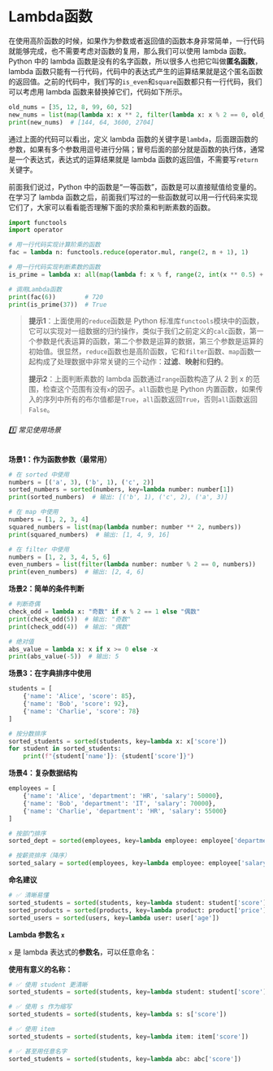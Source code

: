 # Lambda函数

在使用高阶函数的时候，如果作为参数或者返回值的函数本身非常简单，一行代码就能够完成，也不需要考虑对函数的复用，那么我们可以使用 lambda 函数。Python 中的 lambda 函数是没有的名字函数，所以很多人也把它叫做**匿名函数**，lambda 函数只能有一行代码，代码中的表达式产生的运算结果就是这个匿名函数的返回值。之前的代码中，我们写的`is_even`和`square`函数都只有一行代码，我们可以考虑用 lambda 函数来替换掉它们，代码如下所示。

```python
old_nums = [35, 12, 8, 99, 60, 52]
new_nums = list(map(lambda x: x ** 2, filter(lambda x: x % 2 == 0, old_nums)))
print(new_nums)  # [144, 64, 3600, 2704]
```



通过上面的代码可以看出，定义 lambda 函数的关键字是`lambda`，后面跟函数的参数，如果有多个参数用逗号进行分隔；冒号后面的部分就是函数的执行体，通常是一个表达式，表达式的运算结果就是 lambda 函数的返回值，不需要写`return` 关键字。

前面我们说过，Python 中的函数是“一等函数”，函数是可以直接赋值给变量的。在学习了 lambda 函数之后，前面我们写过的一些函数就可以用一行代码来实现它们了，大家可以看看能否理解下面的求阶乘和判断素数的函数。





~~~python
import functools
import operator

# 用一行代码实现计算阶乘的函数
fac = lambda n: functools.reduce(operator.mul, range(2, n + 1), 1)

# 用一行代码实现判断素数的函数
is_prime = lambda x: all(map(lambda f: x % f, range(2, int(x ** 0.5) + 1)))

# 调用Lambda函数
print(fac(6))        # 720
print(is_prime(37))  # True
~~~

> **提示1**：上面使用的`reduce`函数是 Python 标准库`functools`模块中的函数，它可以实现对一组数据的归约操作，类似于我们之前定义的`calc`函数，第一个参数是代表运算的函数，第二个参数是运算的数据，第三个参数是运算的初始值。很显然，`reduce`函数也是高阶函数，它和`filter`函数、`map`函数一起构成了处理数据中非常关键的三个动作：**过滤**、**映射**和**归约**。
>
> **提示2**：上面判断素数的 lambda 函数通过`range`函数构造了从 2 到 x 的范围，检查这个范围有没有`x`的因子。`all`函数也是 Python 内置函数，如果传入的序列中所有的布尔值都是`True`，`all`函数返回`True`，否则`all`函数返回`False`。







###### 1️⃣  常见使用场景

**场景1：作为函数参数（最常用）**

```python
# 在 sorted 中使用
numbers = [('a', 3), ('b', 1), ('c', 2)]
sorted_numbers = sorted(numbers, key=lambda number: number[1])
print(sorted_numbers)  # 输出: [('b', 1), ('c', 2), ('a', 3)]

# 在 map 中使用
numbers = [1, 2, 3, 4]
squared_numbers = list(map(lambda number: number ** 2, numbers))
print(squared_numbers)  # 输出: [1, 4, 9, 16]

# 在 filter 中使用
numbers = [1, 2, 3, 4, 5, 6]
even_numbers = list(filter(lambda number: number % 2 == 0, numbers))
print(even_numbers)  # 输出: [2, 4, 6]
```



**场景2：简单的条件判断**

```python
# 判断奇偶
check_odd = lambda x: "奇数" if x % 2 == 1 else "偶数"
print(check_odd(5))  # 输出: "奇数"
print(check_odd(4))  # 输出: "偶数"

# 绝对值
abs_value = lambda x: x if x >= 0 else -x
print(abs_value(-5))  # 输出: 5
```



**场景3：在字典排序中使用**

```python
students = [
    {'name': 'Alice', 'score': 85},
    {'name': 'Bob', 'score': 92},
    {'name': 'Charlie', 'score': 78}
]

# 按分数排序
sorted_students = sorted(students, key=lambda x: x['score'])
for student in sorted_students:
    print(f"{student['name']}: {student['score']}")
```



**场景4：复杂数据结构**

~~~python
employees = [
    {'name': 'Alice', 'department': 'HR', 'salary': 50000},
    {'name': 'Bob', 'department': 'IT', 'salary': 70000},
    {'name': 'Charlie', 'department': 'HR', 'salary': 55000}
]

# 按部门排序
sorted_dept = sorted(employees, key=lambda employee: employee['department'])

# 按薪资排序（降序）
sorted_salary = sorted(employees, key=lambda employee: employee['salary'], reverse=True)
~~~



**命名建议**

~~~python
# ✅ 清晰易懂
sorted_students = sorted(students, key=lambda student: student['score'])
sorted_products = sorted(products, key=lambda product: product['price'])
sorted_users = sorted(users, key=lambda user: user['age'])
~~~





**Lambda 参数名 `x`**

`x` 是 lambda 表达式的**参数名**，可以任意命名：

**使用有意义的名称：**

```python
# ✅ 使用 student 更清晰
sorted_students = sorted(students, key=lambda student: student['score'])

# ✅ 使用 s 作为缩写
sorted_students = sorted(students, key=lambda s: s['score'])

# ✅ 使用 item
sorted_students = sorted(students, key=lambda item: item['score'])

# ✅ 甚至用任意名字
sorted_students = sorted(students, key=lambda abc: abc['score'])
```



